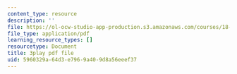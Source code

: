 ```yaml
---
content_type: resource
description: ''
file: https://ol-ocw-studio-app-production.s3.amazonaws.com/courses/18-03sc-differential-equations-fall-2011/5960329a64d3e7969a409d8a56eeef37_YQ7HEE8-OfA.pdf
file_type: application/pdf
learning_resource_types: []
resourcetype: Document
title: 3play pdf file
uid: 5960329a-64d3-e796-9a40-9d8a56eeef37
---
```

